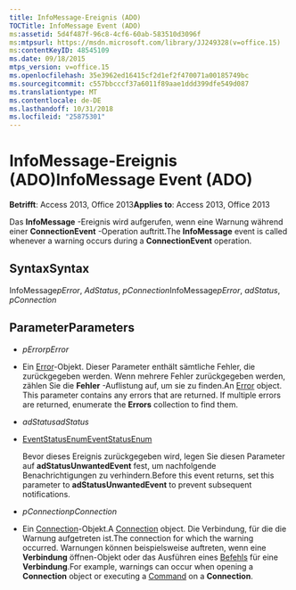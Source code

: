 ```yaml
---
title: InfoMessage-Ereignis (ADO)
TOCTitle: InfoMessage Event (ADO)
ms:assetid: 5d4f487f-96c8-4cf6-60ab-583510d3096f
ms:mtpsurl: https://msdn.microsoft.com/library/JJ249328(v=office.15)
ms:contentKeyID: 48545109
ms.date: 09/18/2015
mtps_version: v=office.15
ms.openlocfilehash: 35e3962ed16415cf2d1ef2f470071a00185749bc
ms.sourcegitcommit: c557bbcccf37a6011f89aae1ddd399dfe549d087
ms.translationtype: MT
ms.contentlocale: de-DE
ms.lasthandoff: 10/31/2018
ms.locfileid: "25875301"
---
```

# <a name="infomessage-event-ado"></a><span data-ttu-id="bd8fe-102">InfoMessage-Ereignis (ADO)</span><span class="sxs-lookup"><span data-stu-id="bd8fe-102">InfoMessage Event (ADO)</span></span>


<span data-ttu-id="bd8fe-103">**Betrifft**: Access 2013, Office 2013</span><span class="sxs-lookup"><span data-stu-id="bd8fe-103">**Applies to**: Access 2013, Office 2013</span></span>

<span data-ttu-id="bd8fe-104">Das **InfoMessage** -Ereignis wird aufgerufen, wenn eine Warnung während einer **ConnectionEvent** -Operation auftritt.</span><span class="sxs-lookup"><span data-stu-id="bd8fe-104">The **InfoMessage** event is called whenever a warning occurs during a **ConnectionEvent** operation.</span></span>

## <a name="syntax"></a><span data-ttu-id="bd8fe-105">Syntax</span><span class="sxs-lookup"><span data-stu-id="bd8fe-105">Syntax</span></span>

<span data-ttu-id="bd8fe-106">InfoMessage*pError*, *AdStatus*, *pConnection*</span><span class="sxs-lookup"><span data-stu-id="bd8fe-106">InfoMessage*pError*, *adStatus*, *pConnection*</span></span>

## <a name="parameters"></a><span data-ttu-id="bd8fe-107">Parameter</span><span class="sxs-lookup"><span data-stu-id="bd8fe-107">Parameters</span></span>

  - <span data-ttu-id="bd8fe-108">*pError*</span><span class="sxs-lookup"><span data-stu-id="bd8fe-108">*pError*</span></span>

  - <span data-ttu-id="bd8fe-p101">Ein [Error](error-object-ado.md)-Objekt. Dieser Parameter enthält sämtliche Fehler, die zurückgegeben werden. Wenn mehrere Fehler zurückgegeben werden, zählen Sie die **Fehler** -Auflistung auf, um sie zu finden.</span><span class="sxs-lookup"><span data-stu-id="bd8fe-p101">An [Error](error-object-ado.md) object. This parameter contains any errors that are returned. If multiple errors are returned, enumerate the **Errors** collection to find them.</span></span>

  - <span data-ttu-id="bd8fe-112">*adStatus*</span><span class="sxs-lookup"><span data-stu-id="bd8fe-112">*adStatus*</span></span>

  - [<span data-ttu-id="bd8fe-113">EventStatusEnum</span><span class="sxs-lookup"><span data-stu-id="bd8fe-113">EventStatusEnum</span></span>](eventstatusenum.md)
    
    <span data-ttu-id="bd8fe-114">Bevor dieses Ereignis zurückgegeben wird, legen Sie diesen Parameter auf **adStatusUnwantedEvent** fest, um nachfolgende Benachrichtigungen zu verhindern.</span><span class="sxs-lookup"><span data-stu-id="bd8fe-114">Before this event returns, set this parameter to **adStatusUnwantedEvent** to prevent subsequent notifications.</span></span>

  - <span data-ttu-id="bd8fe-115">*pConnection*</span><span class="sxs-lookup"><span data-stu-id="bd8fe-115">*pConnection*</span></span>

  - <span data-ttu-id="bd8fe-116">Ein [Connection](connection-object-ado.md)-Objekt.</span><span class="sxs-lookup"><span data-stu-id="bd8fe-116">A [Connection](connection-object-ado.md) object.</span></span> <span data-ttu-id="bd8fe-117">Die Verbindung, für die die Warnung aufgetreten ist.</span><span class="sxs-lookup"><span data-stu-id="bd8fe-117">The connection for which the warning occurred.</span></span> <span data-ttu-id="bd8fe-118">Warnungen können beispielsweise auftreten, wenn eine **Verbindung** öffnen-Objekt oder das Ausführen eines [Befehls](command-object-ado.md) für eine **Verbindung**.</span><span class="sxs-lookup"><span data-stu-id="bd8fe-118">For example, warnings can occur when opening a **Connection** object or executing a [Command](command-object-ado.md) on a **Connection**.</span></span>

